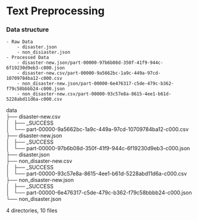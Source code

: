 # Text Preprocessing

### Data structure
	- Raw Data
		- disaster.json
		- non_disiaster.json
	- Processed Data
		- disaster-new.json/part-00000-97b6b08d-350f-41f9-944c-6f19230d9eb3-c000.json
		- disaster-new.csv/part-00000-9a5662bc-1a9c-449a-97cd-10709784ba12-c000.csv
		- non_disaster-new.json/part-00000-6e476317-c5de-479c-b362-f79c58bbbb24-c000.json
		- non_disaster-new.csv/part-00000-93c57e8a-8615-4ee1-b61d-5228abd11d6a-c000.csv
data<br>
├── disaster-new.csv<br>
│   ├── _SUCCESS<br>
│   └── part-00000-9a5662bc-1a9c-449a-97cd-10709784ba12-c000.csv<br>
├── disaster-new.json<br>
│   ├── _SUCCESS<br>
│   └── part-00000-97b6b08d-350f-41f9-944c-6f19230d9eb3-c000.json<br>
├── disaster.json<br>
├── non_disaster-new.csv<br>
│   ├── _SUCCESS<br>
│   └── part-00000-93c57e8a-8615-4ee1-b61d-5228abd11d6a-c000.csv<br>
├── non_disaster-new.json<br>
│   ├── _SUCCESS<br>
│   └── part-00000-6e476317-c5de-479c-b362-f79c58bbbb24-c000.json<br>
└── non_disaster.json<br>

4 directories, 10 files
